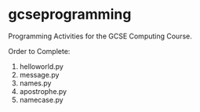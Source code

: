 # gcseprogramming
Programming Activities for the GCSE Computing Course.

Order to Complete:
1. helloworld.py
1. message.py
1. names.py
1. apostrophe.py
1. namecase.py
